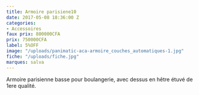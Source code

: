 ```yaml
---
title: Armoire parisiene10
date: 2017-05-08 18:36:00 Z
categories:
- Accessoires
faux prix: 800000CFA
prix: 750000CFA
label: 5%OFF
image: "/uploads/panimatic-aca-armoire_couches_automatiques-1.jpg"
fiche: "/uploads/fiche.jpg"
marques: salva
---
```


Armoire parisienne basse pour boulangerie, avec dessus en hêtre étuvé de 1ere qualité.